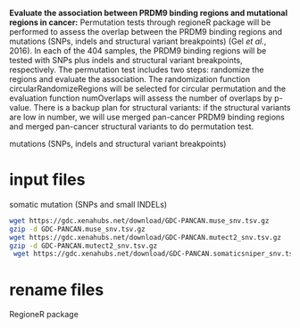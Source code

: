 
**Evaluate the association between PRDM9 binding regions and mutational regions in cancer:** Permutation tests through regioneR package will be performed to assess the overlap between the PRDM9 binding regions and mutations (SNPs, indels and structural variant breakpoints) (Gel _et al._, 2016). In each of the 404 samples, the PRDM9 binding regions will be tested with SNPs plus indels and structural variant breakpoints, respectively. The permutation test includes two steps: randomize the regions and evaluate the association. The randomization function circularRandomizeRegions will be selected for circular permutation and the evaluation function numOverlaps will assess the number of overlaps by p-value. There is a backup plan for structural variants: if the structural variants are low in number, we will use merged pan-cancer PRDM9 binding regions and merged pan-cancer structural variants to do permutation test.

mutations (SNPs, indels and structural variant breakpoints)



# input files
somatic mutation (SNPs and small INDELs)
```bash
wget https://gdc.xenahubs.net/download/GDC-PANCAN.muse_snv.tsv.gz
gzip -d GDC-PANCAN.muse_snv.tsv.gz
wget https://gdc.xenahubs.net/download/GDC-PANCAN.mutect2_snv.tsv.gz
gzip -d GDC-PANCAN.mutect2_snv.tsv.gz
 wget https://gdc.xenahubs.net/download/GDC-PANCAN.somaticsniper_snv.tsv.gz
```
# rename files
RegioneR package
<!--stackedit_data:
eyJoaXN0b3J5IjpbMTg5NTQwNTg2MSwxMjgwMjA0NjM5LDEzOT
IyODI3NzYsNzQxMzE5NDUyLDEzNjY1NTQ5NzksLTIxMDgwMDQ5
MDAsMTg0MDY5NDIzOSwxMTc4MDQ4ODU0LDczMDk5ODExNl19
-->